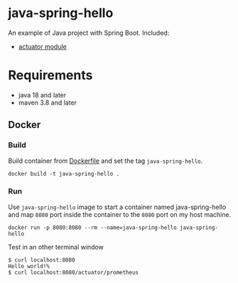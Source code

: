# java-spring-hello
An example of Java project with Spring Boot. Included:
- [actuator module](https://docs.spring.io/spring-boot/docs/2.5.0/reference/htmlsingle/#actuator)

# Requirements
- java 18 and later
- maven 3.8 and later

## Docker

### Build
Build container from [Dockerfile](Dockerfile) and set the tag `java-spring-hello`.
```
docker build -t java-spring-hello .
```

### Run
Use `java-spring-hello` image to start a container named java-spring-hello and map `8080` port inside the container to the `8080` port on my host machine.
```
docker run -p 8080:8080 --rm --name=java-spring-hello java-spring-hello
```

Test in an other terminal window
```
$ curl localhost:8080
Hello world!%
$ curl localhost:8080/actuator/prometheus
```